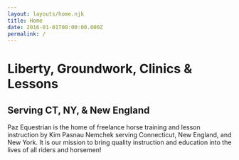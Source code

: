 ```yaml
---
layout: layouts/home.njk
title: Home
date: 2016-01-01T00:00:00.000Z
permalink: /
---
```


# Liberty, Groundwork, Clinics & Lessons

## Serving CT, NY, & New England

Paz Equestrian is the home of freelance horse training and lesson instruction by Kim Pasnau Nemchek serving Connecticut, New England, and New York. It is our mission to bring quality instruction and education into the lives of all riders and horsemen!
